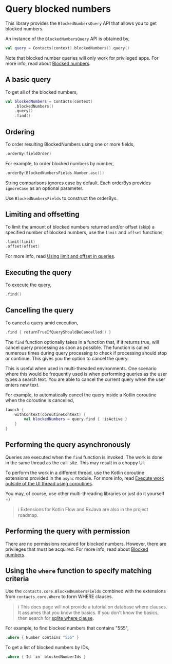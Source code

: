 # Query blocked numbers

This library provides the `BlockedNumbersQuery` API that allows you to get blocked numbers.

An instance of the `BlockedNumbersQuery` API is obtained by,

```kotlin
val query = Contacts(context).blockedNumbers().query()
```

Note that blocked number queries will only work for privileged apps. For more info, read about
[Blocked numbers](./../blockednumbers/about-blocked-numbers.md).

## A basic query

To get all of the blocked numbers,

```kotlin
val blockedNumbers = Contacts(context)
    .blockedNumbers()
    .query()
    .find()
```

## Ordering

To order resulting BlockedNumbers using one or more fields,

```kotlin
.orderBy(fieldOrder)
```

For example, to order blocked numbers by number,

```kotlin
.orderBy(BlockedNumbersFields.Number.asc())
```

String comparisons ignores case by default. Each orderBys provides `ignoreCase` as an optional
parameter.

Use `BlockedNumbersFields` to construct the orderBys.

## Limiting and offsetting

To limit the amount of blocked numbers returned and/or offset (skip) a specified number of 
blocked numbers, use the `limit` and `offset` functions;

```kotlin
.limit(limit)
.offset(offset)
```

For more info, read [Using limit and offset in queries](./../basics/limit-and-offset-queries.md).

## Executing the query

To execute the query,

```kotlin
.find()
```

## Cancelling the query

To cancel a query amid execution,

```kotlin
.find { returnTrueIfQueryShouldBeCancelled() }
```

The `find` function optionally takes in a function that, if it returns true, will cancel query
processing as soon as possible. The function is called numerous times during query processing to
check if processing should stop or continue. This gives you the option to cancel the query.

This is useful when used in multi-threaded environments. One scenario where this would be frequently
used is when performing queries as the user types a search text. You are able to cancel the current
query when the user enters new text.

For example, to automatically cancel the query inside a Kotlin coroutine when the coroutine is cancelled,

```kotlin
launch {
    withContext(coroutineContext) {
        val blockedNumbers = query.find { !isActive }
    }
}
```

## Performing the query asynchronously

Queries are executed when the `find` function is invoked. The work is done in the same thread as
the call-site. This may result in a choppy UI.

To perform the work in a different thread, use the Kotlin coroutine extensions provided in the `async` module.
For more info, read [Execute work outside of the UI thread using coroutines](./../async/async-execution-coroutines.md).

You may, of course, use other multi-threading libraries or just do it yourself =)

> ℹ️ Extensions for Kotlin Flow and RxJava are also in the project roadmap.

## Performing the query with permission

There are no permissions required for blocked numbers. However, there are privileges that must be 
acquired. For more info, read about [Blocked numbers](./../blockednumbers/about-blocked-numbers.md).

## Using the `where` function to specify matching criteria

Use the `contacts.core.BlockedNumbersFields` combined with the extensions from `contacts.core.Where` to form
WHERE clauses. 

> ℹ️ This docs page will not provide a tutorial on database where clauses. It assumes that you know 
> the basics.  If you don't know the basics, then search for [sqlite where clause](https://www.google.com/search?q=sqlite+where+clause). 

For example, to find blocked numbers that contains "555",

```kotlin
.where { Number contains "555" }
```

To get a list of blocked numbers by IDs,

```kotlin
.where { Id `in` blockedNumberIds }
```